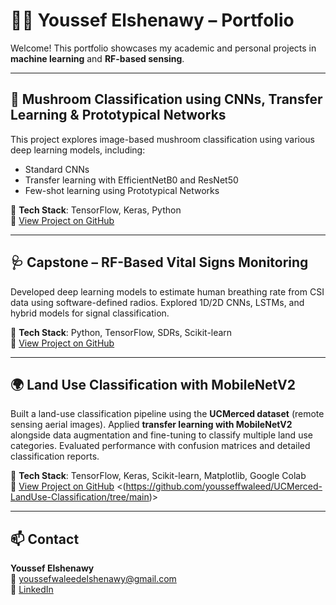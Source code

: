 # 👨‍💻 Youssef Elshenawy – Portfolio

Welcome! This portfolio showcases my academic and personal projects in **machine learning** and **RF-based sensing**.

---

## 🍄 Mushroom Classification using CNNs, Transfer Learning & Prototypical Networks

This project explores image-based mushroom classification using various deep learning models, including:  
- Standard CNNs  
- Transfer learning with EfficientNetB0 and ResNet50  
- Few-shot learning using Prototypical Networks  

📁 **Tech Stack**: TensorFlow, Keras, Python  
🔗 [View Project on GitHub](https://github.com/yousseffwaleed/ENDG-511-Project)

---

## 🩺 Capstone – RF-Based Vital Signs Monitoring

Developed deep learning models to estimate human breathing rate from CSI data using software-defined radios. Explored 1D/2D CNNs, LSTMs, and hybrid models for signal classification.  

📁 **Tech Stack**: Python, TensorFlow, SDRs, Scikit-learn  
🔗 [View Project on GitHub](https://github.com/yousseffwaleed/CapstoneProject)

---

## 🌍 Land Use Classification with MobileNetV2

Built a land-use classification pipeline using the **UCMerced dataset** (remote sensing aerial images). Applied **transfer learning with MobileNetV2** alongside data augmentation and fine-tuning to classify multiple land use categories. Evaluated performance with confusion matrices and detailed classification reports.  

📁 **Tech Stack**: TensorFlow, Keras, Scikit-learn, Matplotlib, Google Colab  
🔗 [View Project on GitHub](#) <(https://github.com/yousseffwaleed/UCMerced-LandUse-Classification/tree/main)>

---

## 📫 Contact

**Youssef Elshenawy**  
📧 [youssefwaleedelshenawy@gmail.com](mailto:youssefwaleedelshenawy@gmail.com)  
🔗 [LinkedIn](https://www.linkedin.com/in/youssef-elshenawy-a04771260/)  
